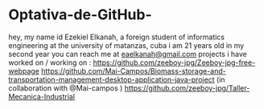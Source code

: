 # Optativa-de-GitHub-
hey, my name id Ezekiel Elkanah, a foreign student of informatics engineering at the university of matanzas, cuba
i am 21 years old in my second year 
you can reach me at eaelkanah@gmail.com 
projects i have worked on / working on :
https://github.com/zeeboy-jpg/Zeeboy-jpg-free-webpage
https://github.com/Mai-Campos/Biomass-storage-and-transportation-management-desktop-application-java-project (in collaboration with @Mai-campos )
https://github.com/zeeboy-jpg/Taller-Mecanica-Industrial

